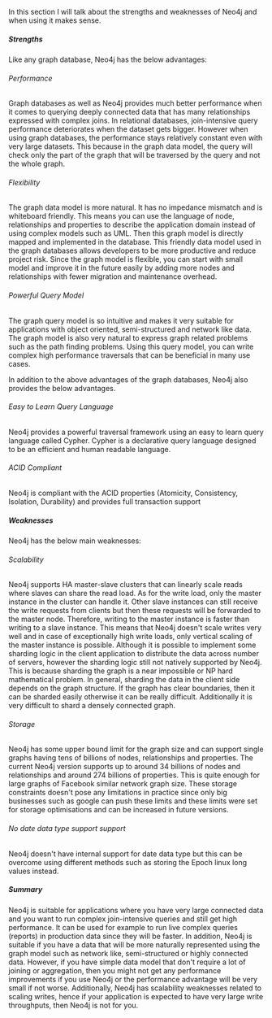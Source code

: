 In this section I will talk about the strengths and weaknesses of Neo4j and when using it makes sense.



##### Strengths

Like any graph database, Neo4j has the below advantages:

###### Performance


Graph databases as well as Neo4j provides much better performance when it comes to querying deeply connected data that has many relationships expressed with complex joins. In relational databases, join-intensive query performance deteriorates when the dataset gets bigger. However when using graph databases, the performance stays relatively constant even with very large datasets.  This because in the graph data model, the query will check only the part of the graph that will be traversed by the query and not the whole graph.  


###### Flexibility


The graph data model is more natural. It has no impedance mismatch and is whiteboard friendly. This means you can use the language of node, relationships and properties to describe the application domain instead of using complex models such as UML. Then this graph model is directly mapped and implemented in the database. This friendly data model used in the graph databases allows developers to be more productive and reduce project risk. Since the graph model is flexible, you can start with small model and improve it in the future easily by adding more nodes and relationships with fewer migration and maintenance overhead.  


###### Powerful Query Model


The graph query model is so intuitive and makes it very suitable for applications with object oriented, semi-structured and network like data. The graph model is also very natural to express graph related problems such as the path finding problems.  Using this query model, you can write complex high performance traversals that can be beneficial in many use cases.  
  

In addition to the above advantages of the graph databases, Neo4j also provides the below advantages.

######  Easy to Learn Query Language


Neo4j provides a powerful traversal framework using an easy to learn query language called Cypher. Cypher is a declarative query language designed to be an efficient and human readable language.


###### ACID Compliant

Neo4j is compliant with the ACID properties (Atomicity, Consistency, Isolation, Durability) and provides full transaction support


##### Weaknesses

Neo4j has the below main weaknesses:

###### Scalability

Neo4j supports HA master-slave clusters that can linearly scale reads where slaves can share the read load.  As for the write load, only the master instance in the cluster can handle it. Other slave instances can still receive the write requests from clients but then these requests will be forwarded to the master node. Therefore, writing to the master instance is faster than writing to a slave instance. This means that Neo4j doesn't scale writes very well and in case of exceptionally high write loads, only vertical scaling of the master instance is possible. Although it is possible to implement some sharding logic in the client application to distribute the data across number of servers, however the sharding logic still not natively supported by Neo4j. This is because sharding the graph is a near impossible or NP hard mathematical problem. In general, sharding the data in the client side depends on the graph structure. If the graph has clear boundaries, then it can be sharded easily otherwise it can be really difficult. Additionally it is very difficult to shard a densely connected graph.


###### Storage

Neo4j has some upper bound limit for the graph size and can support single graphs having tens of billions of nodes, relationships and properties. The current Neo4j version supports up to around 34 billions of nodes and relationships and around 274 billions of properties. This is quite enough for large graphs of Facebook similar network graph size. These storage constraints doesn't pose any limitations in practice since only big businesses such as google can push these limits and these limits were set for storage optimisations and can be increased in future versions.

###### No date data type support support

Neo4j doesn't have internal support for date data type but this can be overcome using different methods such as storing the Epoch linux long values instead.  


##### Summary


Neo4j is suitable for applications where you have very large connected data and you want to run complex join-intensive queries and still get high performance. It can be used for example to run live complex queries (reports) in production data since they will be faster. In addition, Neo4j is suitable if you have a data that will be more naturally represented using the graph model such as network like, semi-structured or highly connected data. However, if you have simple data model that don't require a lot of joining or aggregation, then you might not get any performance improvements if you use Neo4j or the performance advantage will be very small if not worse. Additionally, Neo4j has scalability weaknesses related to scaling writes, hence if your application is expected to have very large write throughputs, then Neo4j is not for you. 